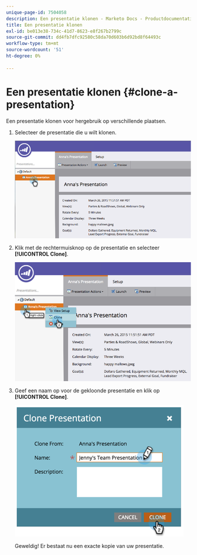 ```yaml
---
unique-page-id: 7504058
description: Een presentatie klonen - Marketo Docs - Productdocumentatie
title: Een presentatie klonen
exl-id: be013e38-734c-41d7-8623-e8f267b2799c
source-git-commit: dd4fb7dfc92580c58da70d603b6d92bd8f64493c
workflow-type: tm+mt
source-wordcount: '51'
ht-degree: 0%

---
```


# Een presentatie klonen {#clone-a-presentation}

Een presentatie klonen voor hergebruik op verschillende plaatsen.

1. Selecteer de presentatie die u wilt klonen.

   ![](assets/image2015-3-26-12-3a22-3a6.png)

1. Klik met de rechtermuisknop op de presentatie en selecteer **[!UICONTROL Clone]**.

   ![](assets/image2015-3-26-12-3a22-3a47.png)

1. Geef een naam op voor de gekloonde presentatie en klik op **[!UICONTROL Clone]**.

   ![](assets/image2015-3-20-16-3a14-3a44.png)

   Geweldig! Er bestaat nu een exacte kopie van uw presentatie.
